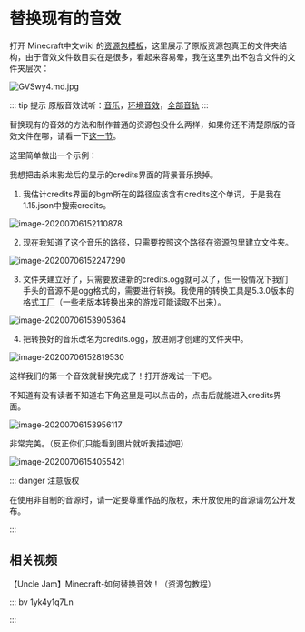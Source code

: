 # 替换现有的音效

打开 Minecraft中文wiki 的[资源包模板](https://minecraft-zh.gamepedia.com/%E8%B5%84%E6%BA%90%E5%8C%85#.E8.B5.84.E6.BA.90.E5.8C.85.E6.A8.A1.E6.9D.BF)，这里展示了原版资源包真正的文件夹结构，由于音效文件数目实在是很多，看起来容易晕，我在这里列出不包含文件的文件夹层次：

![GVSwy4.md.jpg](https://i.loli.net/2020/07/28/SucswAW8f7gzpZk.jpg)

::: tip 提示
原版音效试听：[音乐](https://minecraft-zh.gamepedia.com/%E9%9F%B3%E4%B9%90)，[环境音效](https://minecraft-zh.gamepedia.com/%E7%8E%AF%E5%A2%83%E9%9F%B3%E6%95%88)，[全部音轨](https://minecraft-zh.gamepedia.com/Category:%E9%9F%B3%E8%BD%A8)
:::

替换现有的音效的方法和制作普通的资源包没什么两样，如果你还不清楚原版的音效文件在哪，请看一下[这一节](../more-assets)。

这里简单做出一个示例：

我想把击杀末影龙后的显示的credits界面的背景音乐换掉。

1. 我估计credits界面的bgm所在的路径应该含有credits这个单词，于是我在1.15.json中搜索credits。

![image-20200706152110878](https://i.loli.net/2020/07/28/TpyUGfXwvNZJMkr.png)

2. 现在我知道了这个音乐的路径，只需要按照这个路径在资源包里建立文件夹。

![image-20200706152247290](https://i.loli.net/2020/07/28/mgiAwWMcQDHukBe.png)

3. 文件夹建立好了，只需要放进新的credits.ogg就可以了，但一般情况下我们手头的音源不是ogg格式的，需要进行转换。我使用的转换工具是5.3.0版本的[格式工厂](http://www.pcfreetime.com/formatfactory/CN/index.html)（一些老版本转换出来的游戏可能读取不出来）。

![image-20200706153905364](https://i.loli.net/2020/07/28/zYQBmrgDjsJMLNo.png)

4. 把转换好的音乐改名为credits.ogg，放进刚才创建的文件夹中。

![image-20200706152819530](https://i.loli.net/2020/07/28/cswtIYOR2f9aWZT.png)

这样我们的第一个音效就替换完成了！打开游戏试一下吧。

不知道有没有读者不知道右下角这里是可以点击的，点击后就能进入credits界面。

![image-20200706153956117](https://i.loli.net/2020/07/28/1nm3dhjygeoAcKx.png)

非常完美。（反正你们只能看到图片就听我描述吧）

![image-20200706154055421](https://i.loli.net/2020/07/28/NsLPbVyjU9iWlz5.png)

::: danger 注意版权

在使用非自制的音源时，请一定要尊重作品的版权，未开放使用的音源请勿公开发布。

:::

## 相关视频

【Uncle Jam】Minecraft-如何替换音效！（资源包教程）

::: bv 1yk4y1q7Ln

:::

<br/><br/><Vssue/>